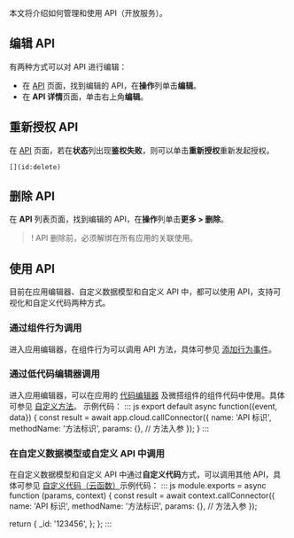本文将介绍如何管理和使用 API（开放服务）。
[](id:edit)
## 编辑 API 
有两种方式可以对 API 进行编辑：
- 在 [API](https://console.cloud.tencent.com/lowcode/datasource/connector) 页面，找到编辑的 API，在**操作**列单击**编辑**。
- 在 **API 详情**页面，单击右上角**编辑**。 

[](id:refresh)
## 重新授权 API 
在 [API](https://console.cloud.tencent.com/lowcode/datasource/connector) 页面，若在**状态**列出现**鉴权失败**，则可以单击**重新授权**重新发起授权。
	
	[](id:delete)
## 删除 API 
在 **API** 列表页面，找到编辑的 API，在**操作**列单击**更多 > 删除**。
>! API 删除前，必须解绑在所有应用的关联使用。


## 使用 API
目前在应用编辑器、自定义数据模型和自定义 API 中，都可以使用 API，支持可视化和自定义代码两种方式。

[](id:components)
### 通过组件行为调用 
进入应用编辑器，在组件行为可以调用 API 方法，具体可参见 [添加行为事件](https://cloud.tencent.com/document/product/1301/68456#components)。

[](id:editor)
### 通过低代码编辑器调用 
进入应用编辑器，可以在应用的 [代码编辑器](https://cloud.tencent.com/document/product/1301/57912) 及微搭组件的组件代码中使用。具体可参见 [自定义方法](https://cloud.tencent.com/document/product/1301/68456#editor)。
示例代码：
<dx-codeblock>
:::  js
export default async function({event, data}) {
    const result = await app.cloud.callConnector({
        name: 'API 标识',
        methodName: '方法标识',
        params: {}, // 方法入参
    });
}
:::
</dx-codeblock>

[](id:custom)
### 在自定义数据模型或自定义 API 中调用 
在自定义数据模型和自定义 API 中通过**自定义代码**方式，可以调用其他 API，具体可参见 [自定义代码（云函数）](https://cloud.tencent.com/document/product/1301/68440#api)示例代码：
<dx-codeblock>
:::  js
module.exports = async function (params, context) {
  const result = await context.callConnector({
    name: 'API 标识',
    methodName: '方法标识',
    params: {}, // 方法入参
  });

  return {
    _id: '123456',
  };
};
:::
</dx-codeblock>


